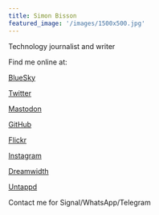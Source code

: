 ```yaml
---
title: Simon Bisson
featured_image: '/images/1500x500.jpg'
---
```

Technology journalist and writer

Find me online at:  

[BlueSky](https://staging.bsky.app/profile/sbisson.com)  

[Twitter](https://twitter.com/sbisson)  

[Mastodon](https://mastodon.social/@sbisson)  

[GitHub](https://github.com/shbisson)  

[Flickr](https://www.flickr.com/photos/sbisson/)  

[Instagram](https://www.instagram.com/sbisson/)  

[Dreamwidth](https://sbisson.dreamwidth.org/)  

[Untappd](https://untappd.com/user/sbisson)  


Contact me for Signal/WhatsApp/Telegram
